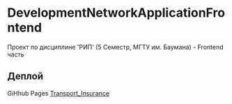 # DevelopmentNetworkApplicationFrontend
Проект по дисциплине 'РИП' (5 Семестр, МГТУ им. Баумана) - Frontend часть

## Деплой
GiHhub Pages [Transport_Insurance](https://radchenko27.github.io/DevelopmentNetworkApplicationFrontend/)



